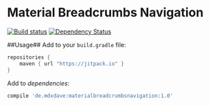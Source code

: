 # Material Breadcrumbs Navigation

[![Build status][travis-image]][travis-url] [![Dependency Status][dependency-image]][dependency-url]

##Usage##
Add to your ``build.gradle`` file:

```gradle
repositories {
	maven { url "https://jitpack.io" }
}
```

Add to _dependencies_:

```gradle
compile 'de.mdxdave:materialbreadcrumbsnavigation:1.0'
```

[travis-image]: https://img.shields.io/travis/MDXDave/materialbreadcrumbsnavigation/master.svg?style=flat-square
[travis-url]: https://travis-ci.org/MDXDave/materialbreadcrumbsnavigation
[dependency-image]: http://img.shields.io/david/MDXDave/materialbreadcrumbsnavigation.svg?style=flat-square
[dependency-url]: https://david-dm.org/MDXDave/materialbreadcrumbsnavigation

 